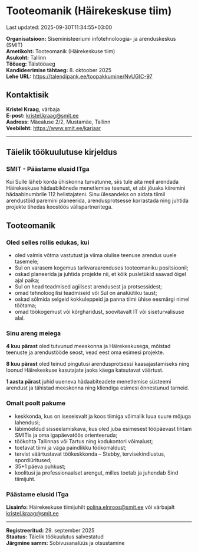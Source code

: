 # Tooteomanik (Häirekeskuse tiim)

Last updated: 2025-09-30T11:34:55+03:00

**Organisatsioon:** Siseministeeriumi infotehnoloogia- ja arenduskeskus (SMIT)  
**Ametikoht:** Tooteomanik (Häirekeskuse tiim)  
**Asukoht:** Tallinn  
**Tööaeg:** Täistööaeg  
**Kandideerimise tähtaeg:** 8. oktoober 2025  
**Lehe URL:** <https://talendipank.ee/toopakkumine/NvUGIC-97>

## Kontaktisik

**Kristel Kraag**, värbaja  
**E-post:** <kristel.kraag@smit.ee>  
**Aadress:** Mäealuse 2/2, Mustamäe, Tallinn  
**Veebileht:** <https://www.smit.ee/karjaar>

---

## Täielik töökuulutuse kirjeldus

### SMIT - Päästame elusid ITga

Kui Sulle läheb korda ühiskonna turvatunne, siis tule aita meil arendada Häirekeskuse hädaabikõnede menetlemise teenust, et abi jõuaks kiiremini hädaabinumbrile 112 helistajateni. Sinu ülesandeks on aidata tiimil arendustöid paremini planeerida, arendusprotsesse korrastada ning juhtida projekte tihedas koostöös välispartneritega.

## Tooteomanik

### Oled selles rollis edukas, kui

- oled valmis võtma vastutust ja viima olulise teenuse arendus uuele tasemele;
- Sul on varasem kogemus tarkvaraarenduses tooteomaniku positsioonil;
- oskad planeerida ja juhtida projekte nii, et kõik pusletükid saavad õigel ajal paika;
- Sul on head teadmised agiilsest arendusest ja protsessidest;
- omad tehnoloogilisi teadmiseid või Sul on analüütiku taust;
- oskad sõlmida selgeid kokkuleppeid ja panna tiimi ühise eesmärgi nimel töötama;
- omad töökogemust või kõrgharidust, soovitavalt IT või siseturvalisuse alal.

### Sinu areng meiega

**4 kuu pärast** oled tutvunud meeskonna ja Häirekeskusega, mõistad teenuste ja arendustööde seost, vead eest oma esimesi projekte.

**8 kuu pärast** oled teinud pingutusi arendusprotsessi kaasajastamiseks ning loonud Häirekeskuse kasutajate jaoks käega katsutavat väärtust.

**1 aasta pärast** juhid uueneva hädaabiteadete menetlemise süsteemi arendust ja tähistad meeskonna ning kliendiga esimesi õnnestunud tarneid.

### Omalt poolt pakume

- keskkonda, kus on iseseisvalt ja koos tiimiga võimalik luua suure mõjuga lahendusi;
- läbimõeldud sisseelamiskava, kus oled juba esimesest tööpäevast lihtam SMITis ja oma igapäevatöös orienteeruda;
- töökohta Tallinnas või Tartus ning kodukontori võimalust;
- toetavat tiimi ja väga paindlikku töökorraldust;
- tervist väärtustavat töökeskkonda – Stebby, tervisekindlustus, spordiüritused;
- 35+1 päeva puhkust;
- koolitusi ja professionaalset arengut, milles toetab ja juhendab Sind tiimijuht.

### Päästame elusid ITga

**Lisainfo:** Häirekeskuse tiimijuhilt <polina.elnroos@smit.ee> või värbajalt <kristel.kraag@smit.ee>

---

**Registreeritud:** 29. september 2025  
**Staatus:** Täielik töökuulutus salvestatud  
**Järgmine samm:** Sobivusanalüüs ja otsustamine
